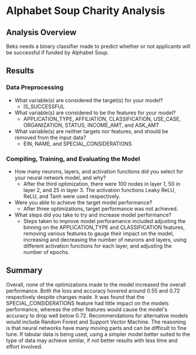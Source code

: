 # Alphabet Soup Charity Analysis

## Analysis Overview

Beks needs a binary classifier made to predict whether or not applicants will be successful if funded by Alphabet Soup.

## Results

### Data Preprocessing
- What variable(s) are considered the target(s) for your model?
    - IS_SUCCESSFUL
- What variable(s) are considered to be the features for your model?
    - APPLICATION_TYPE, AFFILIATION, CLASSIFICATION, USE_CASE, ORGANIZATION, STATUS, INCOME_AMT, and ASK_AMT
- What variable(s) are neither targets nor features, and should be removed from the input data?
    - EIN, NAME, and SPECIAL_CONSIDERATIONS

### Compiling, Training, and Evaluating the Model
- How many neurons, layers, and activation functions did you select for your neural network model, and why?
    - After the third optimization, there were 100 nodes in layer 1, 50 in layer 2, and 25 in layer 3. The activation functions Leaky ReLU, ReLU, and Tanh were used respectively.
- Were you able to achieve the target model performance?
    - After three optimizations, target performance was not achieved.
- What steps did you take to try and increase model performance?
    - Steps taken to improve model perforamance included adjusting the binning on the APPLICATION_TYPE and CLASSIFICATION features, removing various features to gauge their impact on the model, increasing and decreasing the number of neurons and layers, using different activation functions for each layer, and adjusting the number of epochs.

## Summary

Overall, none of the optimizations made to the model increased the overall performance. Both the loss and accuracy hovered around 0.55 and 0.72 respectively despite changes made. It was found that the SPECIAL_CONSIDERATIONS feature had little impact on the models performance, whereas the other features would cause the model's accuracy to drop well below 0.72. Recommendations for alternative models would include Random Forest and Support Vector Machine. The reasoning is that neural networks have many moving parts and can be difficult to fine tune. If tabular data is being used, using a simpler model better suited to the type of data may achieve similar, if not better results with less time and effort involved.
